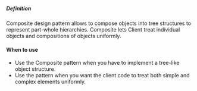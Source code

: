 ##### Definition

Composite design pattern allows to compose objects into tree structures to represent part-whole hierarchies.
Composite lets Client treat individual objects and compositions of objects uniformly.


#### When to use

* Use the Composite pattern when you have to implement a tree-like object structure.
*  Use the pattern when you want the client code to treat both simple and complex elements uniformly.